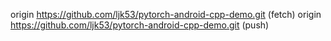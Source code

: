 origin	https://github.com/ljk53/pytorch-android-cpp-demo.git (fetch)
origin	https://github.com/ljk53/pytorch-android-cpp-demo.git (push)
